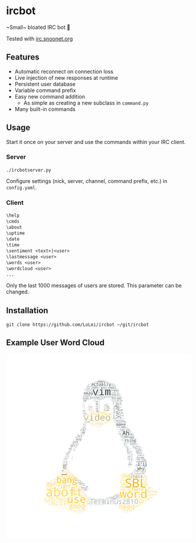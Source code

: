# ircbot
~Small~ bloated IRC bot :robot:

Tested with [irc.snoonet.org](https://snoonet.org/)

## Features
* Automatic reconnect on connection loss
* Live injection of new responses at runtime
* Persistent user database
* Variable command prefix
* Easy new command addition
  * As simple as creating a new subclass in `command.py`
* Many built-in commands

## Usage
Start it once on your server and use the commands within your IRC client.  

### Server
```
./ircbotserver.py
```
Configure settings (nick, server, channel, command prefix, etc.) in `config.yaml`.

### Client
```
\help
\cmds
\about
\uptime
\date
\time
\sentiment <text>|<user>
\lastmessage <user>
\words <user>
\wordcloud <user>
...
```
Only the last 1000 messages of users are stored. This parameter can be changed.

## Installation
```
git clone https://github.com/LoLei/ircbot ~/git/ircbot
```

## Example User Word Cloud
<p align="center">
  <img width="500" height="500" src="https://raw.githubusercontent.com/LoLei/ircbot/master/images/wctux.png">
</p>
